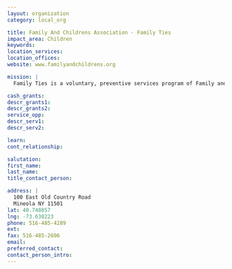 ```yaml
---
layout: organization
category: local_org

title: Family And Childrens Association - Family Ties
impact_area: Children
keywords: 
location_services: 
location_offices: 
website: www.familyandchildrens.org

mission: |
  Family Ties is a voluntary, preventive services program of Family and Children's Association. Our primary goal is to help families during periods of crisis to pull together so they can eliminate the risk of placing their children in foster care.

cash_grants: 
descr_grants1: 
descr_grants2: 
service_opp: 
descr_serv1: 
descr_serv2: 

learn: 
cont_relationship: 

salutation: 
first_name: 
last_name: 
title_contact_person: 

address: |
  100 East Old Country Road  
  Mineola NY 11501
lat: 40.740857
lng: -73.630223
phone: 516-485-4289
ext: 
fax: 516-485-2606
email: 
preferred_contact: 
contact_person_intro: 
---
```

